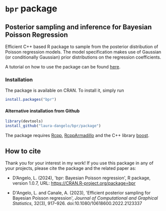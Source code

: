 # `bpr` package
## Posterior sampling and inference for Bayesian Poisson Regression

Efficient C++ based R package to sample from the posterior distribution of Poisson regression models. 
The model specification makes use of Gaussian (or conditionally Gaussian) prior distributions on the regression coefficients. 

A tutorial on how to use the package can be found [here](/tutorial).

### Installation
The package is available on CRAN. To install it, simply run
```r
install.packages("bpr")
```

#### Alternative installation from Github
```r
library(devtools)
install_github("laura-dangelo/bpr/package")
```

The package requires [Rcpp](https://cran.r-project.org/web/packages/Rcpp/index.html#:~:text=The%20'Rcpp'%20package%20provides%20R,integration%20of%20third%2Dparty%20libraries.), [RcppArmadillo](https://cran.r-project.org/web/packages/RcppArmadillo/index.html) and the C++ library [boost](https://www.boost.org/).



## How to cite
Thank you for your interest in my work! If you use this package in any of your projects, please cite the package and the related paper as:

- D’Angelo, L. (2024), 'bpr: Bayesian Poisson regression', R package, version 1.0.7, URL: https://CRAN.R-project.org/package=bpr

- D'Angelo, L. and Canale, A. (2023), 'Efficient posterior sampling for Bayesian Poisson regression', _Journal of Computational and Graphical Statistics_, 32(3), 917–926. doi:10.1080/10618600.2022.2123337
